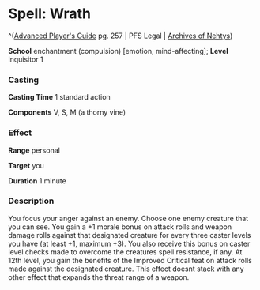 # Spell: Wrath

^([Advanced Player's Guide][ss-wrath] pg. 257 | PFS Legal | [Archives of Nehtys][sn-wrath])

**School** enchantment (compulsion) [emotion, mind-affecting]; **Level** inquisitor 1

### Casting

**Casting Time** 1 standard action

**Components** V, S, M (a thorny vine)

### Effect

**Range** personal

**Target** you

**Duration** 1 minute

### Description

You focus your anger against an enemy. Choose one enemy creature that you can see. You gain a +1 morale bonus on attack rolls and weapon damage rolls against that designated creature for every three caster levels you have (at least +1, maximum +3). You also receive this bonus on caster level checks made to overcome the creatures spell resistance, if any. At 12th level, you gain the benefits of the Improved Critical feat on attack rolls made against the designated creature. This effect doesnt stack with any other effect that expands the threat range of a weapon.

[ss-wrath]: http://paizo.com/pathfinderRPG/v57
[sn-wrath]: http://www.archivesofnethys.com/SpellDisplay.aspx?ItemName=Wrath